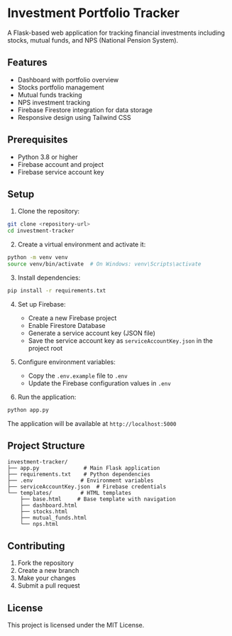 # Investment Portfolio Tracker

A Flask-based web application for tracking financial investments including stocks, mutual funds, and NPS (National Pension System).

## Features

- Dashboard with portfolio overview
- Stocks portfolio management
- Mutual funds tracking
- NPS investment tracking
- Firebase Firestore integration for data storage
- Responsive design using Tailwind CSS

## Prerequisites

- Python 3.8 or higher
- Firebase account and project
- Firebase service account key

## Setup

1. Clone the repository:
```bash
git clone <repository-url>
cd investment-tracker
```

2. Create a virtual environment and activate it:
```bash
python -m venv venv
source venv/bin/activate  # On Windows: venv\Scripts\activate
```

3. Install dependencies:
```bash
pip install -r requirements.txt
```

4. Set up Firebase:
   - Create a new Firebase project
   - Enable Firestore Database
   - Generate a service account key (JSON file)
   - Save the service account key as `serviceAccountKey.json` in the project root

5. Configure environment variables:
   - Copy the `.env.example` file to `.env`
   - Update the Firebase configuration values in `.env`

6. Run the application:
```bash
python app.py
```

The application will be available at `http://localhost:5000`

## Project Structure

```
investment-tracker/
├── app.py              # Main Flask application
├── requirements.txt    # Python dependencies
├── .env               # Environment variables
├── serviceAccountKey.json  # Firebase credentials
└── templates/         # HTML templates
    ├── base.html     # Base template with navigation
    ├── dashboard.html
    ├── stocks.html
    ├── mutual_funds.html
    └── nps.html
```

## Contributing

1. Fork the repository
2. Create a new branch
3. Make your changes
4. Submit a pull request

## License

This project is licensed under the MIT License. 